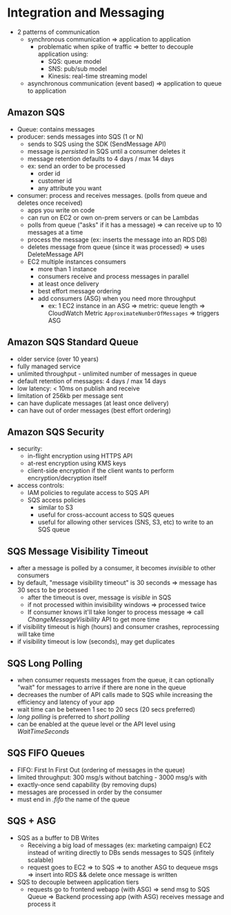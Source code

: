 # Integration and Messaging

* 2 patterns of communication
  * synchronous communication => application to application
    * problematic when spike of traffic => better to decouple application using:
      * SQS: queue model
      * SNS: pub/sub model
      * Kinesis: real-time streaming model
  * asynchronous communication (event based) => application to queue to application

## Amazon SQS

* Queue: contains messages
* producer: sends messages into SQS (1 or N)
  * sends to SQS using the SDK (SendMessage API)
  * message is *persisted* in SQS until a consumer deletes it
  * message retention defaults to 4 days / max 14 days
  * ex: send an order to be processed
    * order id
    * customer id
    * any attribute you want
* consumer: process and receives messages. (polls from queue and deletes once received)
  * apps you write on code
  * can run on EC2 or own on-prem servers or can be Lambdas
  * polls from queue ("asks" if it has a message) => can receive up to 10 messages at a time
  * process the message (ex: inserts the message into an RDS DB)
  * deletes message from queue (since it was processed) => uses DeleteMessage API
  * EC2 multiple instances consumers
    * more than 1 instance
    * consumers receive and process messages in parallel
    * at least once delivery
    * best effort message ordering
    * add consumers (ASG) when you need more throughput
      * ex: 1 EC2 instance in an ASG => metric: queue length => CloudWatch Metric `ApproximateNumberOfMessages` => triggers ASG

## Amazon SQS Standard Queue

* older service (over 10 years)
* fully managed service
* unlimited throughput - unlimited number of messages in queue
* default retention of messages: 4 days / max 14 days
* low latency: < 10ms on publish and receive
* limitation of 256kb per message sent
* can have duplicate messages (at least once delivery)
* can have out of order messages (best effort ordering)

## Amazon SQS Security

* security:
  * in-flight encryption using HTTPS API
  * at-rest encryption using KMS keys
  * client-side encryption if the client wants to perform encryption/decryption itself
* access controls:
  * IAM policies to regulate access to SQS API
  * SQS access policies
    * similar to S3
    * useful for cross-account access to SQS queues
    * useful for allowing other services (SNS, S3, etc) to write to an SQS queue

## SQS Message Visibility Timeout

* after a message is polled by a consumer, it becomes *invisible* to other consumers
* by default, "message visibility timeout" is 30 seconds => message has 30 secs to be processed
  * after the timeout is over, message is *visible* in SQS
  * if not processed within invisibility windows => processed twice
  * If consumer knows it'll take longer to process message => call *ChangeMessageVisibility* API to get more time
* if visibility timeout is high (hours) and consumer crashes, reprocessing will take time
* if visibility timeout is low (seconds), may get duplicates

## SQS Long Polling

* when consumer requests messages from the queue, it can optionally "wait" for messages to arrive if there are none in the queue
* decreases the number of API calls made to SQS while increasing the efficiency and latency of your app
* wait time can be between 1 sec to 20 secs (20 secs preferred)
* *long polling* is preferred to *short polling*
* can be enabled at the queue level or the API level using *WaitTimeSeconds*

## SQS FIFO Queues

* FIFO: First In First Out (ordering of messages in the queue)
* limited throughput: 300 msg/s without batching - 3000 msg/s with
* exactly-once send capability (by removing dups)
* messages are processed in order by the consumer
* must end in *.fifo* the name of the queue

## SQS + ASG

* SQS as a buffer to DB Writes
  * Receiving a big load of messages (ex: marketing campaign) EC2 instead of writing directly to DBs sends messages to SQS (infitely scalable)
  * request goes to EC2 => to SQS => to another ASG to dequeue msgs => insert into RDS && delete once message is written
* SQS to decouple between application tiers
  * requests go to frontend webapp (with ASG) =>  send msg to SQS Queue => Backend processing app (with ASG) receives message and process it

